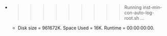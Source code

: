 * >>>>>>>>> Running inst-min-con-auto-log-root.sh ...
  * Disk size = 961672K. Space Used = 16K. Runtime = 00:00:00:00.
